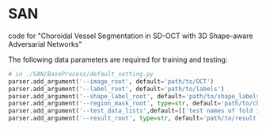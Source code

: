 # SAN
code for "Choroidal Vessel Segmentation in SD-OCT with 3D Shape-aware Adversarial Networks"

The following data parameters are required for training and testing:

```python
# in ./SAN/BaseProcess/default_setting.py 
parser.add_argument('--image_root', default='path/to/OCT')
parser.add_argument('--label_root', default='path/to/labels')
parser.add_argument('--shape_label_root', default='path/to/shape_labels')
parser.add_argument('--region_mask_root', type=str, default='path/to/choroidal layer mask')
parser.add_argument('--test_data_lists',default=[['test names of fold 1'],['test names fold 2'],['test names fold 3']])
parser.add_argument('--result_root', type=str, default='path/to/result')
```
